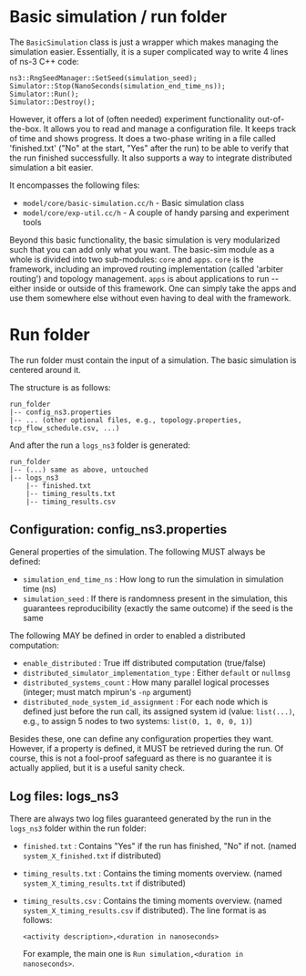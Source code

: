 # Basic simulation / run folder

The `BasicSimulation` class is just a wrapper which makes managing the simulation easier. Essentially, it is a super complicated way to write 4 lines of ns-3 C++ code:

```
ns3::RngSeedManager::SetSeed(simulation_seed);
Simulator::Stop(NanoSeconds(simulation_end_time_ns));
Simulator::Run();
Simulator::Destroy();
```

However, it offers a lot of (often needed) experiment functionality out-of-the-box. It allows you to read and manage a configuration file. It keeps track of time and shows progress. It does a two-phase writing in a file called 'finished.txt' ("No" at the start, "Yes" after the run) to be able to verify that the run finished successfully. It also supports a way to integrate distributed simulation a bit easier.

It encompasses the following files:

* `model/core/basic-simulation.cc/h` - Basic simulation class
* `model/core/exp-util.cc/h` - A couple of handy parsing and experiment tools

Beyond this basic functionality, the basic simulation is very modularized such that you can add only what you want. The basic-sim module as a whole is divided into two sub-modules: `core` and `apps`. `core` is the framework, including an improved routing implementation (called 'arbiter routing') and topology management. `apps` is about applications to run -- either inside or outside of this framework. One can simply take the apps and use them somewhere else without even having to deal with the framework.


# Run folder

The run folder must contain the input of a simulation. The basic simulation is centered around it.

The structure is as follows:

```
run_folder
|-- config_ns3.properties
|-- ... (other optional files, e.g., topology.properties, tcp_flow_schedule.csv, ...)
```

And after the run a `logs_ns3` folder is generated:
```
run_folder
|-- (...) same as above, untouched
|-- logs_ns3
    |-- finished.txt
    |-- timing_results.txt
    |-- timing_results.csv
```


## Configuration: config_ns3.properties

General properties of the simulation. The following MUST always be defined:

* `simulation_end_time_ns` : How long to run the simulation in simulation time (ns)
* `simulation_seed` : If there is randomness present in the simulation, this guarantees reproducibility (exactly the same outcome) if the seed is the same

The following MAY be defined in order to enabled a distributed computation:

* `enable_distributed` : True iff distributed computation (true/false)
* `distributed_simulator_implementation_type` : Either `default` or `nullmsg`
* `distributed_systems_count` : How many parallel logical processes (integer; must match mpirun's `-np` argument)
* `distributed_node_system_id_assignment` : For each node which is defined just before the run call, its assigned system id (value: `list(...)`, e.g., to assign 5 nodes to two systems: `list(0, 1, 0, 0, 1)`)

Besides these, one can define any configuration properties they want. However, if a property is defined, it MUST be retrieved during the run. Of course, this is not a fool-proof safeguard as there is no guarantee it is actually applied, but it is a useful sanity check.


## Log files: logs_ns3

There are always two log files guaranteed generated by the run in the `logs_ns3` folder within the run folder:

* `finished.txt` : Contains "Yes" if the run has finished, "No" if not. (named `system_X_finished.txt` if distributed)
* `timing_results.txt` : Contains the timing moments overview. (named `system_X_timing_results.txt` if distributed)
* `timing_results.csv` : Contains the timing moments overview. (named `system_X_timing_results.csv` if distributed). The line format is as follows:

  ```
  <activity description>,<duration in nanoseconds>
  ```
  
  For example, the main one is `Run simulation,<duration in nanoseconds>`.
